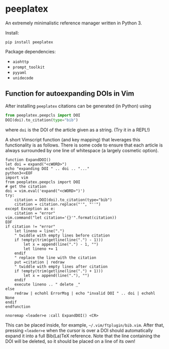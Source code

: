 # peeplatex

An extremely minimalistic reference manager written in Python 3.

Install:

    pip install peeplatex

Package dependencies:
 - `aiohttp`
 - `prompt_toolkit`
 - `pyyaml`
 - `unidecode`

## Function for autoexpanding DOIs in Vim

After installing `peeplatex` citations can be generated (in Python) using

```python
from peeplatex.peepcls import DOI
DOI(doi).to_citation(type="bib")
```

where `doi` is the DOI of the article given as a string. (Try it in a REPL!)

A short Vimscript function (and key mapping) that leverages this functionality is as follows.
There is some code to ensure that each article is always surrounded by one line of whitespace (a largely cosmetic option).

```vim
function ExpandDOI()
let doi = expand("<cWORD>")
echo "expanding DOI " .. doi .. "..."
python3<<EOF
import vim
from peeplatex.peepcls import DOI
# get the citation
doi = vim.eval('expand("<cWORD>")')
try:
    citation = DOI(doi).to_citation(type="bib")
    citation = citation.replace("'", "''")
except Exception as e:
    citation = "error"
vim.command("let citation='{}'".format(citation))
EOF
if citation != "error"
    let lineno = line(".")
    " twiddle with empty lines before citation
    if !empty(trim(getline(line(".") - 1)))
        let x = append(line(".") - 1, "")
        let lineno += 1
    endif
    " replace the line with the citation
    put =citation | redraw
    " twiddle with empty lines after citation
    if !empty(trim(getline(line(".") + 1)))
        let x = append(line("."), "")
    endif
    execute lineno .. " delete _"
else
    redraw | echohl ErrorMsg | echo "invalid DOI " .. doi | echohl None
endif
endfunction

nnoremap <leader>e :call ExpandDOI() <CR>
```

This can be placed inside, for example, `~/.vim/ftplugin/bib.vim`.
After that, pressing `<leader>e` when the cursor is over a DOI should automatically expand it into a full Bib(La)TeX reference.
Note that the line containing the DOI will be deleted, so it should be placed on a line of its own!
